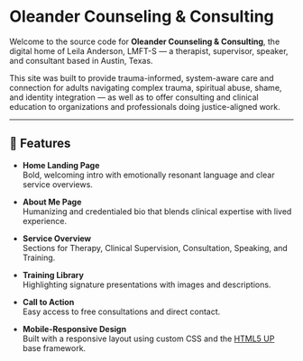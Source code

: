 # Oleander Counseling & Consulting

Welcome to the source code for **Oleander Counseling & Consulting**, the digital home of Leila Anderson, LMFT-S — a therapist, supervisor, speaker, and consultant based in Austin, Texas.

This site was built to provide trauma-informed, system-aware care and connection for adults navigating complex trauma, spiritual abuse, shame, and identity integration — as well as to offer consulting and clinical education to organizations and professionals doing justice-aligned work.

---

## 🌿 Features

- **Home Landing Page**  
  Bold, welcoming intro with emotionally resonant language and clear service overviews.

- **About Me Page**  
  Humanizing and credentialed bio that blends clinical expertise with lived experience.

- **Service Overview**  
  Sections for Therapy, Clinical Supervision, Consultation, Speaking, and Training.

- **Training Library**  
  Highlighting signature presentations with images and descriptions.

- **Call to Action**  
  Easy access to free consultations and direct contact.

- **Mobile-Responsive Design**  
  Built with a responsive layout using custom CSS and the [HTML5 UP](https://html5up.net) base framework.
